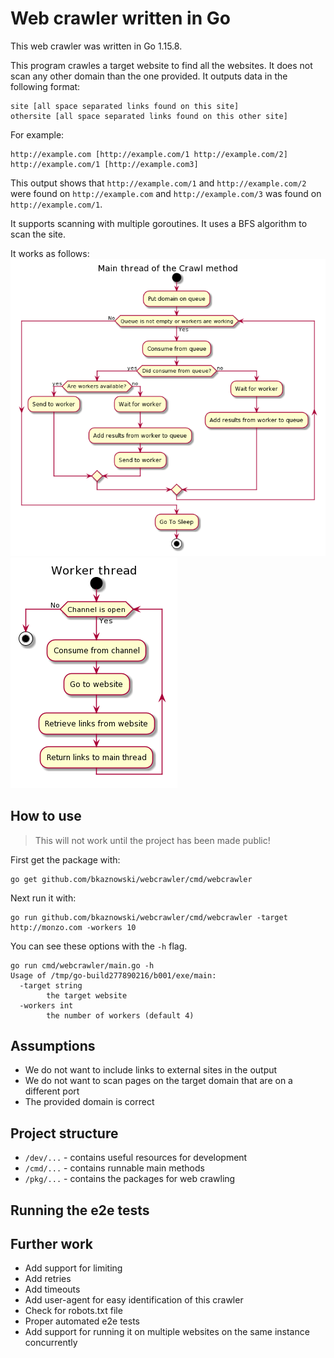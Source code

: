 # Web crawler written in Go
This web crawler was written in Go 1.15.8.

This program crawles a target website to find all the websites. It does not scan any other domain than the one provided. It outputs data in the following format:
```
site [all space separated links found on this site]
othersite [all space separated links found on this other site]
```
For example:
```
http://example.com [http://example.com/1 http://example.com/2]
http://example.com/1 [http://example.com3]
```
This output shows that `http://example.com/1` and `http://example.com/2` were found on `http://example.com` and `http://example.com/3` was found on `http://example.com/1`.

It supports scanning with multiple goroutines. It uses a BFS algorithm to scan the site.

It works as follows:  
!["Diagram of main thread"](main_graph.png)
!["Diagram of worker thread"](worker_graph.png)

## How to use
> This will not work until the project has been made public!

First get the package with:
```
go get github.com/bkaznowski/webcrawler/cmd/webcrawler
```
Next run it with:
```
go run github.com/bkaznowski/webcrawler/cmd/webcrawler -target http://monzo.com -workers 10
```
You can see these options with the `-h` flag.
```
go run cmd/webcrawler/main.go -h
Usage of /tmp/go-build277890216/b001/exe/main:
  -target string
    	the target website
  -workers int
    	the number of workers (default 4)
```

## Assumptions
* We do not want to include links to external sites in the output
* We do not want to scan pages on the target domain that are on a different port
* The provided domain is correct

## Project structure
* `/dev/...` - contains useful resources for development
* `/cmd/...` - contains runnable main methods
* `/pkg/...` - contains the packages for web crawling

## Running the e2e tests


## Further work
* Add support for limiting
* Add retries
* Add timeouts
* Add user-agent for easy identification of this crawler
* Check for robots.txt file
* Proper automated e2e tests
* Add support for running it on multiple websites on the same instance concurrently
